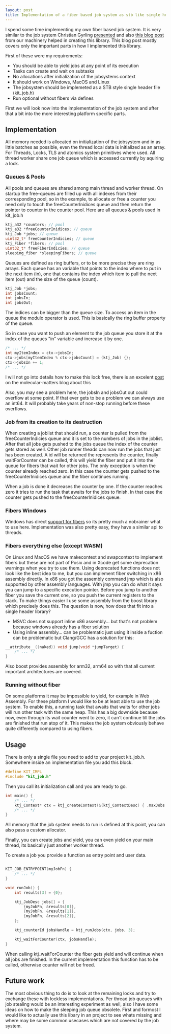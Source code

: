 ```yaml
---
layout: post
title: Implementation of a fiber based job system as stb like single header library
---
```

I spend some time implementing my own fiber based job system. It is very similar to the job system Christian Gyrling [presented](https://www.gdcvault.com/play/1022186/Parallelizing-the-Naughty-Dog-Engine) and also [this blog post](https://ourmachinery.com/post/fiber-based-job-system/) from our machinery helped in creating this library. This blog post mostly covers only the important parts in how I implemented this library.

First of these were my requirements:
- You should be able to yield jobs at any point of its execution
- Tasks can create and wait on subtasks
- No allocations after initialization of the jobsystems context
- It should work on Windows, MacOS and Linux
- The jobsystem should be implemeted as a STB style single header file (kit_job.h)
- Run optional without fibers via defines

First we will look now into the implementation of the job system and after that a bit into the more interesting platform specific parts.

## Implementation
All memory needed is allocated on initialization of the jobsystem and in as little batches as possible, even the thread local data is initialized as an array. For Threads, Locks, TLS and atomics system primitives where used. All thread worker share one job queue which is accessed currently by aquiring a lock.

### Queues & Pools
All pools and queues are shared among main thread and worker thread.
On startup the free-queues are filled up with all indexes from their corresponding pool, so in the example, to allocate or free a counter you need only to touch the freeCounterInidices queue and then return the pointer to counter in the counter pool.
Here are all queues & pools used in kit_job.h
```C
ktj_a32 *counters; // pool
ktj_a32 *freeCounterInidices; // queue
ktj_Job *jobs; // queue
uint32_t* freeCounterIndicies; // queue
ktj_Fiber *fibers; // pool
uint32_t* freeFiberIndicies; // queue
sleeping_fiber *sleepingFibers; // queue
```

Queues are defined as ring buffers, or to be more precise they are ring arrays.
Each queue has an variable that points to the index where to put in the next item (in), one that contains the index which item to pull the next item (out) and the size of the queue (count).
```C
ktj_Job *jobs;
int jobsCount;
int jobsIn;
int jobsOut;
```
The indices can be bigger than the queue size. To access an item in the queue the modulo operator is used. This is basically the ring buffer property of the queue.

So in case you want to push an element to the job queue you store it at the index of the queues "in" variable and increase it by one.

```C
/* ... */
int myItemIndex = ctx->jobsIn;
ctx->jobs[myItemIndex % ctx->jobsCount] = (ktj_Job) {};
ctx->jobsIn += 1;
/* ... */
```
I will not go into details how to make this lock free, there is an excelent [post](https://blog.molecular-matters.com/2015/09/25/job-system-2-0-lock-free-work-stealing-part-3-going-lock-free/) on the molecular-matters blog about this

Also, you may see a problem here, the jobsIn and jobsOut out could overflow at some point. If that ever gets to be a problem we can always use an int64. It will probably take years of non-stop running before these overflows.

### Job from its creation to its destruction
When creating a joblist that should run, a counter is pulled from the freeCounterIndicies queue and it is set to the numbers of jobs in the joblist. After that all jobs gets pushed to the jobs queue the index of the counter gets stored as well. Other job runner theads can now run the jobs that just has been created. A id will be returned the represents the counter, finally waitForCounter can be called, this will yield the fiber and put it into the queue for fibers that wait for other jobs. The only exception is when the counter already reached zero. In this case the counter gets pushed to the freeCounterInidices queue and the fiber continues running.

When a job is done it decreases the counter by one. If the counter reaches zero it tries to run the task that awaits for the jobs to finish. In that case the counter gets pushed to the freeCounterInidices queue.

### Fibers Windows
Windows has direct [support for fibers](https://docs.microsoft.com/en-us/windows/desktop/procthread/using-fibers) so its pretty much a nobrainer what to use here. Implementation was also pretty easy, they have a similar api to threads.

### Fibers everything else (except WASM)
On Linux and MacOS we have makecontext and swapcontext to implement fibers but these are not part of Posix and in Xcode get some deprecation warnings when you try to use them.
Using deprecated functions does not look like the best idea to me, but you can implement fiber switching in x86 assembly directly.
In x86 you got the assembly command jmp which is also supported by other assembly languages. With jmp you can do what it says you can jump to a specific execution pointer.
Before you jump to another fiber you save the current one, so you push the current registers to the stack.
To make things easier I use some assembly from the boost library which precisely does this.
The question is now, how does that fit into a single header library?
- MSVC does not support inline x86 assembly... but that's not problem because windows already has a fiber solution
- Using inline assembly... can be problematic just using it inside a fuction can be problematic but Clang/GCC has a solution for this:
```C
__attribute__((naked)) void jump(void *jumpTarget) {
    /* ... */
}
```
Also boost provides assembly for arm32, arm64 so with that all current important architectures are covered.

### Running without fiber
On some platforms it may be impossible to yield, for example in Web Assembly. For these platform I would like to be at least able to use the job system.
To enable this, a running task that awaits that waits for other jobs will run other task with the same heap.
This has a big downside because now, even through its wait counter went to zero, it can't continue till the jobs are finished that run atop of it. This makes the job system obviously behave quite differently compared to using fibers.

## Usage
There is only a single file you need to add to your project kit_job.h. Somewhere inside an implementation file you add this block.
```C
#define KIT_IMPL
#include "kit_job.h"
```
Then you call its initialization call and you are ready to go.

```C
int main() {
	/* ... */
	ktj_Context* ctx = ktj_createContext(&(ktj_ContextDesc) { .maxJobs = 256 });
	/* ... */
}
```
All memory that the job system needs to run is defined at this point, you can also pass a custom allocator.

Finally, you can create jobs and yield, you can even yield on your main thread, its basically just another worker thread.

To create a job you provide a function as entry point and user data.

```C

KIT_JOB_ENTRYPOINT(myJobFn) {
	/* ... */
}

void runJob() {
	int results[3] = {0};

	ktj_JobDesc jobs[] = {
		{myJobFn, &results[0]},
		{myJobFn, &results[1]},
		{myJobFn, &results[2]},
	};

	ktj_counterId jobsHandle = ktj_runJobs(ctx, jobs, 3);

	ktj_waitForCounter(ctx, jobsHandle);
}
```
When calling ktj_waitForCounter the fiber gets yield and will continue when all jobs are finished. In the current implementation this function has to be called, otherwise counter will not be freed.

## Future work
The most obvious thing to do is to look at the remaining locks and try to exchange these with lockless implementations.
Per thread job queues with job stealing would be an interesting experiment as well, also I have some ideas on how to make the sleeping job queue obsolete.
First and formost I would like to actually use this libary in an project to see whats missing and where may be some common usecases which are not covered by the job system.
